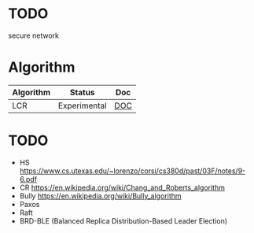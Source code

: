 # TODO
secure network


# Algorithm
| Algorithm | Status       | Doc                      |
|-----------|--------------|--------------------------|
| LCR       | Experimental | [DOC](pkg/lcr/README.md) |


# TODO
* HS https://www.cs.utexas.edu/~lorenzo/corsi/cs380d/past/03F/notes/9-6.pdf
* CR https://en.wikipedia.org/wiki/Chang_and_Roberts_algorithm
* Bully https://en.wikipedia.org/wiki/Bully_algorithm
* Paxos
* Raft
* BRD-BLE (Balanced Replica Distribution-Based Leader Election)